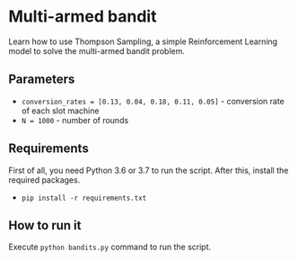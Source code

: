 # Multi-armed bandit
Learn how to use Thompson Sampling, a simple Reinforcement Learning model to solve the multi-armed bandit problem.

## Parameters
- `conversion_rates = [0.13, 0.04, 0.18, 0.11, 0.05]` - conversion rate of each slot machine
- `N = 1000` - number of rounds

## Requirements
First of all, you need Python 3.6 or 3.7 to run the script. After this, install the required packages. 
- `pip install -r requirements.txt`

## How to run it
Execute `python bandits.py` command to run the script.

